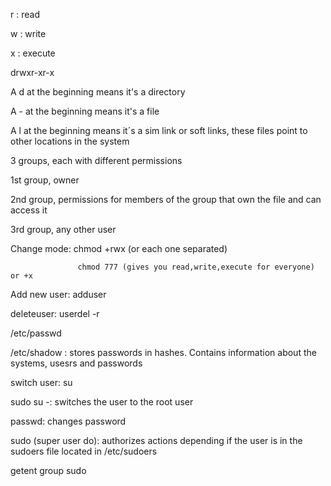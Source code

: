 
r : read

w : write

x : execute

drwxr-xr-x

A d at the beginning means it's a directory

A - at the beginning means it's a file

A l at the beginning means it´s a sim link or soft links, these files point to other locations in the system

3 groups, each with different permissions

1st group, owner

2nd group, permissions for members of the group that own the file and can access it

3rd group, any other user

Change mode: chmod +rwx (or each one separated)

```
               chmod 777 (gives you read,write,execute for everyone) or +x
```

Add new user: adduser

deleteuser: userdel -r

/etc/passwd

/etc/shadow : stores passwords in hashes. Contains information about the systems, usesrs and passwords

switch user: su

sudo su -: switches the user to the root user

passwd: changes password

sudo (super user do): authorizes actions depending if the user is in the sudoers file located in /etc/sudoers

getent group sudo

